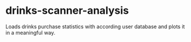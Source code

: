 # drinks-scanner-analysis

Loads drinks purchase statistics with according user database and plots it in a meaningful way.
